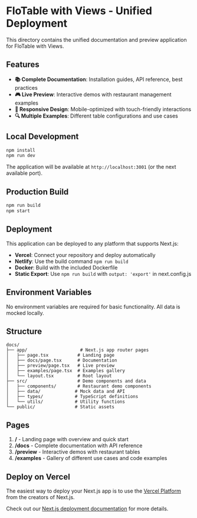 # FloTable with Views - Unified Deployment

This directory contains the unified documentation and preview application for FloTable with Views.

## Features

- **📚 Complete Documentation**: Installation guides, API reference, best practices
- **🎮 Live Preview**: Interactive demos with restaurant management examples  
- **📱 Responsive Design**: Mobile-optimized with touch-friendly interactions
- **🔍 Multiple Examples**: Different table configurations and use cases

## Local Development

```bash
npm install
npm run dev
```

The application will be available at `http://localhost:3001` (or the next available port).

## Production Build

```bash
npm run build
npm start
```

## Deployment

This application can be deployed to any platform that supports Next.js:

- **Vercel**: Connect your repository and deploy automatically
- **Netlify**: Use the build command `npm run build` 
- **Docker**: Build with the included Dockerfile
- **Static Export**: Use `npm run build` with `output: 'export'` in next.config.js

## Environment Variables

No environment variables are required for basic functionality. All data is mocked locally.

## Structure

```
docs/
├── app/                    # Next.js app router pages
│   ├── page.tsx           # Landing page
│   ├── docs/page.tsx      # Documentation
│   ├── preview/page.tsx   # Live preview
│   ├── examples/page.tsx  # Examples gallery
│   └── layout.tsx         # Root layout
├── src/                   # Demo components and data
│   ├── components/        # Restaurant demo components
│   ├── data/             # Mock data and API
│   ├── types/            # TypeScript definitions
│   └── utils/            # Utility functions
└── public/               # Static assets
```

## Pages

1. **/** - Landing page with overview and quick start
2. **/docs** - Complete documentation with API reference
3. **/preview** - Interactive demos with restaurant tables
4. **/examples** - Gallery of different use cases and code examples

## Deploy on Vercel

The easiest way to deploy your Next.js app is to use the [Vercel Platform](https://vercel.com/new?utm_medium=default-template&filter=next.js&utm_source=create-next-app&utm_campaign=create-next-app-readme) from the creators of Next.js.

Check out our [Next.js deployment documentation](https://nextjs.org/docs/app/building-your-application/deploying) for more details.
